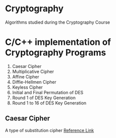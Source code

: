 # Cryptography
Algorithms studied during the Cryptography Course
# C/C++ implementation of Cryptography Programs 
1. Caesar Cipher
2. Multiplicative Cipher
3. Affine Cipher
4. Diffie-Hellmen Cipher
5. Keyless Cipher
6. Initial and Final Permutation of DES
7. Round 1 of DES Key Generation
8. Round 1 to 16 of DES Key Generation


## Caesar Cipher
A type of substitution cipher 
[Reference Link](https://github.com/SourajitaDewasi/Cryptography/blob/main/Additive%20Cipher.c)

